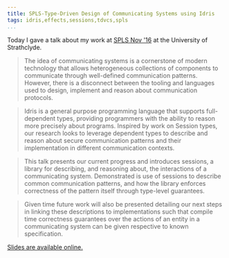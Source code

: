 ```yaml
---
title: SPLS-Type-Driven Design of Communicating Systems using Idris
tags: idris,effects,sessions,tdvcs,spls
...
```


Today I gave a talk about my work
at [SPLS Nov '16](https://msp-strath.github.io/spls-16/) at the
University of Strathclyde.

> The idea of communicating systems is a cornerstone of modern
> technology that allows heterogeneous collections of components to
> communicate through well-defined communication patterns. However,
> there is a disconnect between the tooling and languages used to
> design, implement and reason about communication protocols.

> Idris is a general purpose programming language that supports
> full-dependent types, providing programmers with the ability to
> reason more precisely about programs. Inspired by work on Session
> types, our research looks to leverage dependent types to describe
> and reason about secure communication patterns and their
> implementation in different communication contexts.

> This talk presents our current progress and introduces sessions, a
> library for describing, and reasoning about, the interactions of a
> communicating system. Demonstrated is use of sessions to describe
> common communication patterns, and how the library enforces
> correctness of the pattern itself through type-level guarantees.

> Given time future work will also be presented detailing our next
> steps in linking these descriptions to implementations such that
> compile time correctness guarantees over the actions of an entity in
> a communicating system can be given respective to known
> specification.

[Slides are available online.](https://jfdm.host.cs.st-andrews.ac.uk/presentation/2016-11-09-SPLS.pdf)
